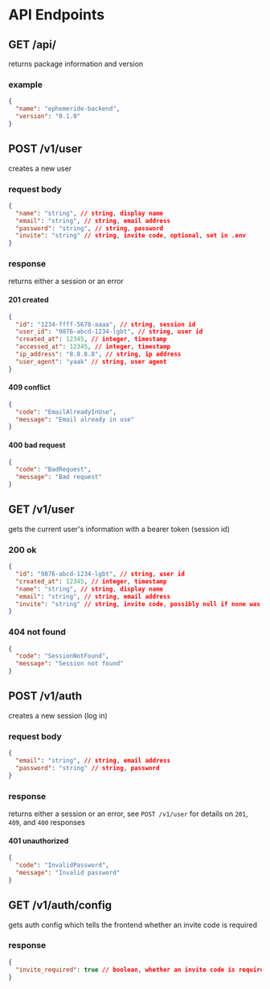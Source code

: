 # API Endpoints

## GET /api/

returns package information and version

### example

```json
{
  "name": "ephemeride-backend",
  "version": "0.1.0"
}
```

## POST /v1/user

creates a new user

### request body

```json
{
  "name": "string", // string, display name
  "email": "string", // string, email address
  "password": "string", // string, password
  "invite": "string" // string, invite code, optional, set in .env
}
```

### response

returns either a session or an error

#### 201 created

```json
{
  "id": "1234-ffff-5678-aaaa", // string, session id
  "user_id": "9876-abcd-1234-lgbt", // string, user id
  "created_at": 12345, // integer, timestamp
  "accessed_at": 12345, // integer, timestamp
  "ip_address": "8.8.8.8", // string, ip address
  "user_agent": "yaak" // string, user agent
}
```

#### 409 conflict

```json
{
  "code": "EmailAlreadyInUse",
  "message": "Email already in use"
}
```

#### 400 bad request

```json
{
  "code": "BadRequest",
  "message": "Bad request"
}
```

## GET /v1/user

gets the current user's information with a bearer token (session id)

### 200 ok

```json
{
  "id": "9876-abcd-1234-lgbt", // string, user id
  "created_at": 12345, // integer, timestamp
  "name": "string", // string, display name
  "email": "string", // string, email address
  "invite": "string" // string, invite code, possibly null if none was used
}
```

### 404 not found

```json
{
  "code": "SessionNotFound",
  "message": "Session not found"
}
```

## POST /v1/auth

creates a new session (log in)

### request body

```json
{
  "email": "string", // string, email address
  "password": "string" // string, password
}
```

### response

returns either a session or an error, see `POST /v1/user` for details on `201`, `409`, and `400` responses

#### 401 unauthorized

```json
{
  "code": "InvalidPassword",
  "message": "Invalid password"
}
```

## GET /v1/auth/config

gets auth config which tells the frontend whether an invite code is required

### response

```json
{
  "invite_required": true // boolean, whether an invite code is required to create an account
}
```
